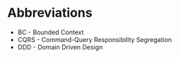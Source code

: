 # Abbreviations

* BC - Bounded Context
* CQRS - Command-Query Responsibility Segregation
* DDD - Domain Driven Design